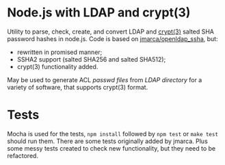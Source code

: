 # Node.js with LDAP and crypt(3)
Utility to parse, check, create, and convert LDAP and [crypt(3)](https://en.wikipedia.org/wiki/Crypt_(C)) salted SHA password hashes in node.js.
Code is based on [jmarca/openldap_ssha](https://github.com/jmarca/openldap_ssha), but:
- rewritten in promised manner;
- SSHA2 support (salted SHA256 and salted SHA512);
- crypt(3) functionality added.

May be used to generate ACL _passwd files_ from _LDAP directory_ for a variety of software, that supports crypt(3) format.

# Tests
Mocha is used for the tests, `npm install` followed by `npm test` or `make test` should run them.
There are some tests originally added by jmarca. Plus some messy tests created to check new functionality, but they need to be refactored.
